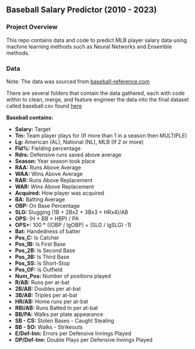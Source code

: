 ## Baseball Salary Predictor (2010 - 2023)


### Project Overview

This repo contains data and code to predict MLB player salary data using machine learning methods such as Neural Networks and Ensemble methods. 

### Data
Note: The data was sourced from [baseball-reference.com](https://www.baseball-reference.com/)

There are several folders that contain the data gathered, each with code within to clean, merge, and feature engineer the data into the final dataset called baseball.csv found [here](https://github.com/acooney613/baseball_salaries/tree/main/data)

**Baseball contains:** 
- **Salary:** Target
- **Tm:** Team player plays for (If more than 1 in a season then MULTIPLE)
- **Lg:** American (AL), National (NL), MLB (If 2 or more)
- **Fld%:** Fielding percentage
- **Rdrs:** Defensive runs saved above average
- **Season:** Year season took place
- **RAA:** Runs Above Average
- **WAA:** Wins Above Average
- **RAR:** Runs Above Replacement
- **WAR:** Wins Above Replacement
- **Acquired:** How player was acquired
- **BA:** Batting Average
- **OBP:** On Base Percentage
- **SLG:** Slugging (1B + 2Bx2 + 3Bx3 + HRx4)/AB
- **OPS:** (H + BB + HBP) / PA
- **OPS+:** 100 * ((OBP / lgOBP) + (SLG / lgSLG) -1)
- **Bat:** Handedness of batter
- **Pos_C:** Is Catcher
- **Pos_1B:** Is First Base
- **Pos_2B:** Is Second Base
- **Pos_3B:** Is Third Base
- **Pos_SS:** Is Short-Stop
- **Pos_OF:** Is Outfield
- **Num_Pos:** Number of positions played
- **R/AB:** Runs per at-bat
- **2B/AB:** Doubles per at-bat
- **3B/AB:** Triples per at-bat
- **HR/AB:** Home runs per at-bat
- **RBI/AB:** Runs Batted In per at-bat
- **BB/PA:** Walks per plate appearance
- **SB - CS:** Stolen Bases - Caught Stealing
- **BB - SO:** Walks - Strikeouts
- **E/Def-Inn:** Errors per Defensive Innings Played
- **DP/Def-Inn:** Double Plays per Defensive Innings Played
